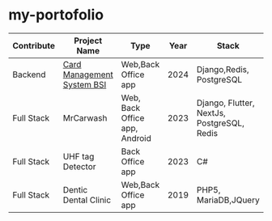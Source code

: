 
# my-portofolio

| Contribute  | Project Name   |  Type | Year | Stack |
|------------|------------|------------|------------|------------|
| Backend | [Card Management System BSI](https://example.com) |Web,Back Office app| 2024 |Django,Redis, PostgreSQL|
| Full Stack | MrCarwash |Web, Back Office app, Android|2023|Django, Flutter, NextJs, PostgreSQL, Redis|
| Full Stack | UHF tag Detector| Back Office app |2023 | C#|
| Full Stack | Dentic Dental Clinic| Web,Back Office app |2019 | PHP5, MariaDB,JQuery|
